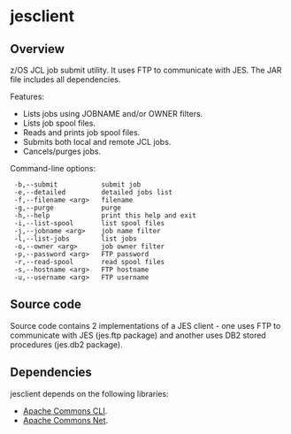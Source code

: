 # jesclient
Overview
-----------
z/OS JCL job submit utility. It uses FTP to communicate with JES. The JAR file includes all dependencies.

Features:
  - Lists jobs using JOBNAME and/or OWNER filters.
  - Lists job spool files.
  - Reads and prints job spool files.
  - Submits both local and remote JCL jobs.
  - Cancels/purges jobs.

Command-line options:
```text
 -b,--submit           submit job
 -e,--detailed         detailed jobs list
 -f,--filename <arg>   filename
 -g,--purge            purge
 -h,--help             print this help and exit
 -i,--list-spool       list spool files
 -j,--jobname <arg>    job name filter
 -l,--list-jobs        list jobs
 -o,--owner <arg>      job owner filter
 -p,--password <arg>   FTP password
 -r,--read-spool       read spool files
 -s,--hostname <arg>   FTP hostname
 -u,--username <arg>   FTP username
```

Source code
-----------
Source code contains 2 implementations of a JES client - one uses FTP to communicate with JES (jes.ftp package) and another uses DB2 stored procedures (jes.db2 package).

Dependencies
-----------

jesclient depends on the following libraries:

* [Apache Commons CLI].
* [Apache Commons Net].

[Apache Commons CLI]:https://commons.apache.org/cli/
[Apache Commons Net]:https://commons.apache.org/net/